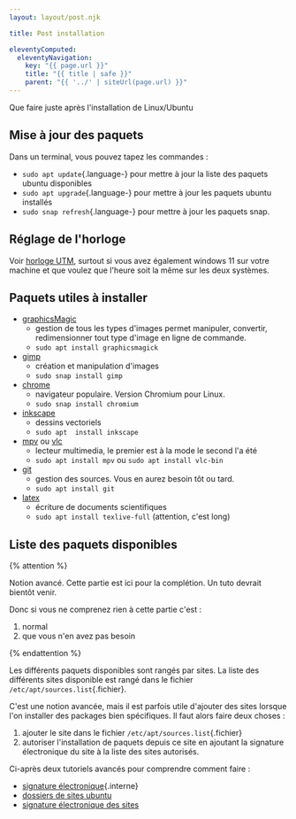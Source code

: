 ```yaml
---
layout: layout/post.njk

title: Post installation

eleventyComputed:
  eleventyNavigation:
    key: "{{ page.url }}"
    title: "{{ title | safe }}"
    parent: "{{ '../' | siteUrl(page.url) }}"
---
```


Que faire juste après l'installation de Linux/Ubuntu

## Mise à jour des paquets

Dans un terminal, vous pouvez tapez les commandes :

* `sudo apt update`{.language-} pour mettre à jour la liste des paquets ubuntu disponibles
* `sudo apt upgrade`{.language-} pour mettre à jour les paquets ubuntu installés
* `sudo snap refresh`{.language-} pour mettre à jour les paquets snap.

## Réglage de l'horloge

Voir [horloge UTM](https://wiki.archlinux.org/title/System_time_(Français)), surtout si vous avez également windows 11 sur votre machine et que voulez que l'heure soit la même sur les deux systèmes.

## Paquets utiles à installer

* [graphicsMagic](http://www.graphicsmagick.org/)
  * gestion de tous les types d'images permet manipuler, convertir, redimensionner tout type d'image en ligne de commande.
  * `sudo apt install graphicsmagick`
* [gimp](https://www.gimp.org/)
  * création et manipulation d'images
  * `sudo snap install gimp`
* [chrome](https://www.google.com/chrome/)
  * navigateur populaire. Version Chromium pour Linux.
  * `sudo snap install chromium`
* [inkscape](https://inkscape.org/fr/)
  * dessins vectoriels
  * `sudo apt  install inkscape`
* [mpv](https://mpv.io/) ou [vlc](https://www.videolan.org/)
  * lecteur multimedia, le premier est à la mode le second l'a été
  * `sudo apt install mpv` ou `sudo apt install vlc-bin`
* [git](https://git-scm.com/)
  * gestion des sources. Vous en aurez besoin tôt ou tard.
  * `sudo apt install git`
* [latex](https://doc.ubuntu-fr.org/latex)
  * écriture de documents scientifiques
  * `sudo apt install texlive-full` (attention, c'est long)

## Liste des paquets disponibles

{% attention %}

Notion avancé. Cette partie est ici pour la complétion. Un tuto devrait bientôt venir.

Donc si vous ne comprenez rien à cette partie c'est :

1. normal
2. que vous n'en avez pas besoin

{% endattention %}

Les différents paquets disponibles sont rangés par sites. La liste des différents sites disponible est rangé dans le fichier `/etc/apt/sources.list`{.fichier}.

C'est une notion avancée, mais il est parfois utile d'ajouter des sites lorsque l'on installer des packages bien spécifiques. Il faut alors faire deux choses :

1. ajouter le site dans le fichier `/etc/apt/sources.list`{.fichier}
2. autoriser l'installation de paquets depuis ce site en ajoutant la signature électronique du site à la liste des sites autorisés.

Ci-après deux tutoriels avancés pour comprendre comment faire :

* [signature électronique](/cours/système/cryptographie/#signature){.interne}
* [dossiers de sites ubuntu](https://automateinfra.com/2021/04/14/how-to-work-with-ubuntu-repository/)
* [signature électronique des sites](https://www.digitalocean.com/community/tutorials/how-to-handle-apt-key-and-add-apt-repository-deprecation-using-gpg-to-add-external-repositories-on-ubuntu-22-04)
